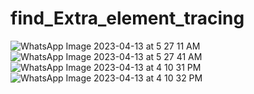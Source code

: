 # find_Extra_element_tracing
![WhatsApp Image 2023-04-13 at 5 27 11 AM](https://user-images.githubusercontent.com/116218046/231641954-ada5f9d8-3fdf-47d3-bbd0-cf914e732145.jpeg)
![WhatsApp Image 2023-04-13 at 5 27 41 AM](https://user-images.githubusercontent.com/116218046/231641959-1d875c48-12af-4af7-93d4-9d72cfec4b83.jpeg)
![WhatsApp Image 2023-04-13 at 4 10 31 PM](https://user-images.githubusercontent.com/116218046/231786260-7f14d24a-db80-40e8-bfe5-6533f143b077.jpeg)
![WhatsApp Image 2023-04-13 at 4 10 32 PM](https://user-images.githubusercontent.com/116218046/231786267-03c6127b-4501-4580-8f2c-954017d4c8ee.jpeg)
